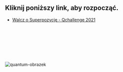 ## Kliknij poniższy link, aby rozpocząć.
* [Walcz o Superpozycję - Qchallenge 2021](Qchallenge/README.md)  
<br>
<br>
<br>
<br>
<br>
<br>

![quantum-obrazek](/images/q2.png)
